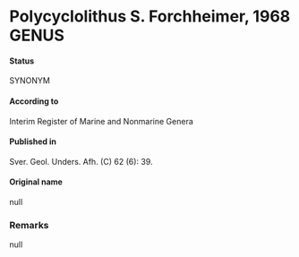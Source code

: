 Polycyclolithus S. Forchheimer, 1968 GENUS
=======

#### Status
SYNONYM

#### According to
Interim Register of Marine and Nonmarine Genera

#### Published in
Sver. Geol. Unders. Afh. (C) 62 (6): 39.

#### Original name
null

### Remarks
null